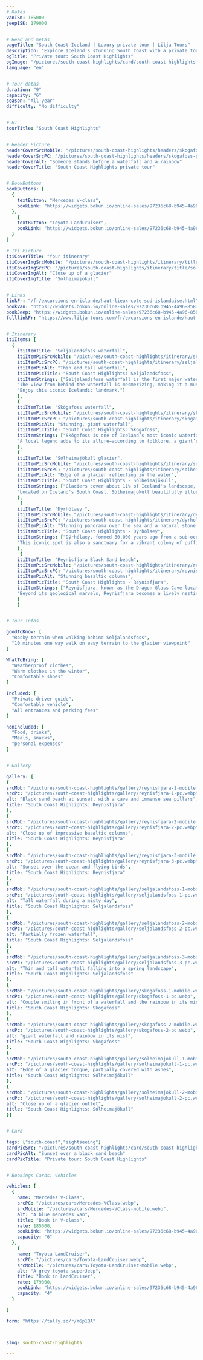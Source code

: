 ```yaml
---
# Rates
vanISK: 185000
jeepISK: 179000


# Head and metas
pageTitle: "South Coast Iceland | Luxury private tour | Lilja Tours"
description: "Explore Iceland's stunning South Coast with a private tour. Discover waterfalls, black sand beaches, and glaciers. Book your adventure today!"
ogTitle: "Private tour: South Coast Highlights"
ogImage: "/pictures/south-coast-highlights/card/south-coast-highlights.webp"
language: "en"


# Tour datas
duration: "9"
capacity: "6"
season: "All year"
difficulty: "No difficulty"


# H1
tourTitle: "South Coast Highlights"


# Header Picture
headerCoverSrcMobile: "/pictures/south-coast-highlights/headers/skogafoss-mobile.webp"
headerCoverSrcPC: "/pictures/south-coast-highlights/headers/skogafoss-pc.webp"
headerCoverAlt: "Someone stands before a waterfall and a rainbow"
headerCoverTitle: "South Coast Highlights private tour"


# BookButtons
bookButtons: [
  {
    textButton: "Mercedes V-class",
    bookLink: "https://widgets.bokun.io/online-sales/97236c68-b945-4a96-8587-660bdc4c45fd/experience-calendar/753704"
  },
    {
    textButton: "Toyota LandCruiser",
    bookLink: "https://widgets.bokun.io/online-sales/97236c68-b945-4a96-8587-660bdc4c45fd/experience-calendar/753708"
  }
]

# Iti Picture
itiCoverTitle: "Your itinerary"
itiCoverImgSrcMobile: "/pictures/south-coast-highlights/itinerary/title/solheimajokull-Mobile.webp"
itiCoverImgSrcPC: "/pictures/south-coast-highlights/itinerary/title/solheimajokull-PC.webp"
itiCoverImgAlt: "Close up of a glacier"
itiCoverImgTitle: "Sólheimajökull"


# Links
linkFr: "/fr/excursions-en-islande/haut-lieux-cote-sud-islandaise.html"
bookVan: "https://widgets.bokun.io/online-sales/97236c68-b945-4a96-8587-660bdc4c45fd/experience-calendar/753704"
bookJeep: "https://widgets.bokun.io/online-sales/97236c68-b945-4a96-8587-660bdc4c45fd/experience-calendar/753708"
fulllinkFr: "https://www.lilja-tours.com/fr/excursions-en-islande/haut-lieux-cote-sud-islandaise.html"


# Itinerary
itiItems: [
  { 
    itiItemTitle: "Seljalandsfoss waterfall",
    itiItemPicSrcMobile: "/pictures/south-coast-highlights/itinerary/seljalandsfoss/seljalandsfoss-mobile.webp",
    itiItemPicSrcPC: "/pictures/south-coast-highlights/itinerary/seljalandsfoss/seljalandsfoss-pc.webp",
    itiItemPicAlt: "Thin and tall waterfall",
    itiItemPicTitle: "South Coast Highlights: Seljalandsfoss",
    itiItemStrings: ["Seljalandsfoss waterfall is the first major waterfall you’ll encounter when driving along Iceland’s South Coast from Reykjavík. Standing at an impressive 60 meters, it’s renowned for its unique feature—a massive cave behind the cascade. This cave allows visitors to walk behind the waterfall, offering a one-of-a-kind perspective and an echo-filled experience.",
    "The view from behind the waterfall is mesmerizing, making it a must-visit for photographers and nature lovers. Don’t forget your rain jacket, as the mist is unavoidable. However, keep in mind that during winter, the path behind the waterfall becomes impassable and is closed for safety.",
    "Enjoy this iconic Icelandic landmark."]
    },
    {
    itiItemTitle: "Skógafoss waterfall",
    itiItemPicSrcMobile: "/pictures/south-coast-highlights/itinerary/skogafoss/skogafoss-mobile.webp",
    itiItemPicSrcPC: "/pictures/south-coast-highlights/itinerary/skogafoss/skogafoss-pc.webp",
    itiItemPicAlt: "Stunning, giant waterfall",
    itiItemPicTitle: "South Coast Highlights: Skogafoss",
    itiItemStrings: ["Skógafoss is one of Iceland’s most iconic waterfalls, easily visible from Route One on the South Coast. Standing at an impressive 60 meters, its powerful cascade creates a mesmerizing mist that often produces vivid rainbows on sunny days, making it a photographer’s paradise. Its scenic beauty and majestic presence attract visitors from around the world, and its popularity surged after being featured in Game of Thrones, drawing fans and travelers alike.",
    "A local legend adds to its allure—according to folklore, a giant’s hidden treasure lies behind the waterfall. Many have tried to find it, but the treasure remains a mystery. Your guide will share this tale as you explore the area. For those seeking adventure, a staircase beside the waterfall leads to a viewpoint offering breathtaking panoramic views of the surrounding landscapes. Discover Skógafoss to experience this majestic natural wonder and uncover the myths that make it truly magical."]
    },
    {
    itiItemTitle: "Sólheimajökull glacier",
    itiItemPicSrcMobile: "/pictures/south-coast-highlights/itinerary/solheimajokull/solheimajökull-mobile.webp",
    itiItemPicSrcPC: "/pictures/south-coast-highlights/itinerary/solheimajokull/solheimajokull-pc.webp",
    itiItemPicAlt: "Edge of a glacier reflecting in the water",
    itiItemPicTitle: "South Coast Highlights - Sólheimajökull",
    itiItemStrings: ["Glaciers cover about 11% of Iceland's landscape, each showcasing unique features shaped by time and nature. Sólheimajökull is no exception. This magnificent glacier is partially veiled by volcanic ash from nearby eruptions, creating a dramatic contrast of black and white ice that captivates every visitor. Its rugged, ever-changing surface reveals the raw power of Icelandic geology.",
    "Located on Iceland's South Coast, Sólheimajökull beautifully illustrates the land of fire and ice, where glaciers and volcanoes coexist. Visitors can admire crevasses, ice caves, and jagged ridges, offering a glimpse into the dynamic interplay between fire and ice. Guided glacier hikes provide a closer look at this natural wonder, allowing adventurers to experience the power and beauty of Sólheimajökull firsthand. Its breathtaking scenery and geological significance make it a must-visit destination for those seeking to explore Iceland’s wild, untamed beauty."]
    },
     {
    itiItemTitle: "Dýrhólaey ",
    itiItemPicSrcMobile: "/pictures/south-coast-highlights/itinerary/dyrholaey/dyrholaey-mobile.webp",
    itiItemPicSrcPC: "/pictures/south-coast-highlights/itinerary/dyrholaey/dyrholaey-pc.webp",
    itiItemPicAlt: "Stunning panorama over the sea and a natural stone arch",
    itiItemPicTitle: "South Coast Highlights - Dýrhólaey",
    itiItemStrings: ["Dýrhólaey, formed 80,000 years ago from a sub-oceanic volcanic eruption, is a must-visit destination on Iceland's South Coast. Its summit provides breathtaking panoramic views of two glaciers, endless black sand beaches, and a magnificent stone arch. On clear days, visitors can see miles of stunning landscapes that beautifully showcase Iceland's rugged beauty.",
    "This iconic spot is also a sanctuary for a vibrant colony of puffins during the summer months, attracting bird watchers and photographers alike. Watching these colorful seabirds nest on the cliffs adds a magical touch to any visit. However, Dýrhólaey may be closed during winter for safety reasons, so planning your trip accordingly is essential. Whether you’re a nature lover, photographer, or simply an adventurer, Dýrhólaey offers an unforgettable experience in the heart of Iceland’s dramatic scenery."]
    },
     {
    itiItemTitle: "Reynisfjara Black Sand beach",
    itiItemPicSrcMobile: "/pictures/south-coast-highlights/itinerary/reynisfjara/reynisfjara-mobile.webp",
    itiItemPicSrcPC: "/pictures/south-coast-highlights/itinerary/reynisfjara/reynisfjara-pc.webp",
    itiItemPicAlt: "Stunning basaltic columns",
    itiItemPicTitle: "South Coast Highlights - Reynisfjara",
    itiItemStrings: ["Reynisfjara, known as the Dragon Glass Cave location in Game of Thrones, is Iceland’s most stunning black sand beach. Its striking basalt columns, powerful waves, and dramatic cliffs create a surreal landscape that draws visitors year-round. The roaring Atlantic Ocean adds to its wild, untamed beauty, making it a must-visit for photographers and nature lovers.",
    "Beyond its geological marvels, Reynisfjara becomes a lively nesting ground for thousands of migratory birds during the summer, including the iconic puffin. These seabirds return each year to breed on the cliffs above the black sand, offering a spectacular bird-watching experience. Visitors can observe them diving into the ocean for fish or resting on the rugged rock formations. However, caution is advised, as the beach is known for its dangerous sneaker waves. Explore Reynisfjara to experience the raw power of Icelandic nature and its vibrant wildlife."]
    }
    ]


# Tour infos

goodToKnow: [
  "Rocky terrain when walking behind Seljalandsfoss", 
  "10 minutes one way walk on easy terrain to the glacier viewpoint"
]

WhatToBring: [
  "Weatherproof clothes", 
  "Warm clothes in the winter", 
  "Comfortable shoes"
]

Included: [
  "Private driver guide",
  "Comfortable vehicle",
  "All entrances and parking fees"
]

nonIncluded: [
  "Food, drinks", 
  "Meals, snacks", 
  "personal expenses"
]


# Gallery

gallery: [
{
srcMob: "/pictures/south-coast-highlights/gallery/reynisfjara-1-mobile.webp",
srcPc: "/pictures/south-coast-highlights/gallery/reynisfjara-1-pc.webp",
alt: "Black sand beach at sunset, with a cave and immense sea pillars",
title: "South Coast Highlights: Reynisfjara"
},    
{
srcMob: "/pictures/south-coast-highlights/gallery/reynisfjara-2-mobile.webp",
srcPc: "/pictures/south-coast-highlights/gallery/reynisfjara-2-pc.webp",
alt: "Close up of impressive basaltic columns",
title: "South Coast Highlights: Reynisfjara"
},    
{
srcMob: "/pictures/south-coast-highlights/gallery/reynisfjara-3-mobile.webp",
srcPc: "/pictures/south-coast-highlights/gallery/reynisfjara-3-pc.webp",
alt: "Sunset over the ocean and flying birds",
title: "South Coast Highlights: Reynisfjara"
},  
{
srcMob: "/pictures/south-coast-highlights/gallery/seljalandsfoss-1-mobile.webp",
srcPc: "/pictures/south-coast-highlights/gallery/seljalandsfoss-1-pc.webp",
alt: "Tall waterfall during a misty day",
title: "South Coast Highlights: Seljalandsfoss"
},  
{
srcMob: "/pictures/south-coast-highlights/gallery/seljalandsfoss-2-mobile.webp",
srcPc: "/pictures/south-coast-highlights/gallery/seljalandsfoss-2-pc.webp",
alt: "Partially frozen waterfall",
title: "South Coast Highlights: Seljalandsfoss"
},   
{
srcMob: "/pictures/south-coast-highlights/gallery/seljalandsfoss-3-mobile.webp",
srcPc: "/pictures/south-coast-highlights/gallery/seljalandsfoss-3-pc.webp",
alt: "Thin and tall waterfall falling into a spring landscape",
title: "South Coast Highlights: Seljalandsfoss"
},    
{
srcMob: "/pictures/south-coast-highlights/gallery/skogafoss-1-mobile.webp",
srcPc: "/pictures/south-coast-highlights/gallery/skogafoss-1-pc.webp",
alt: "Couple smiling in front of a waterfall and the rainbow in its mist",
title: "South Coast Highlights: Skogafoss"
},  
{
srcMob: "/pictures/south-coast-highlights/gallery/skogafoss-2-mobile.webp",
srcPc: "/pictures/south-coast-highlights/gallery/skogafoss-2-pc.webp",
alt: "giant waterfall and rainbow in its mist",
title: "South Coast Highlights: Skogafoss"
},  
{
srcMob: "/pictures/south-coast-highlights/gallery/solheimajokull-1-mobile.webp",
srcPc: "/pictures/south-coast-highlights/gallery/solheimajokull-1-pc.webp",
alt: "Edge of a glacier tongue, partially covered with ashes",
title: "South Coast Highlights: Sólheimajökull"
},  
{
srcMob: "/pictures/south-coast-highlights/gallery/solheimajokull-2-mobile.webp",
srcPc: "/pictures/south-coast-highlights/gallery/solheimajokull-2-pc.webp",
alt: "Close up of a glacier outlet",
title: "South Coast Highlights: Sólheimajökull"
}]


# Card

tags: ["south-coast","sightseeing"]
cardPicSrc: "/pictures/south-coast-highlights/card/south-coast-highlights.webp"
cardPicAlt: "Sunset over a black sand beach"
cardPicTitle: "Private tour: South Coast Highlights"


# Bookings Cards: Vehicles

vehicles: [
  {
    name: "Mercedes V-Class",
    srcPC: "/pictures/cars/Mercedes-VClass.webp",
    srcMobile: "/pictures/cars/Mercedes-VClass-mobile.webp",
    alt: "A blue mercedes van",
    title: "Book in V-class",
    rate: 185000,
    bookLink: "https://widgets.bokun.io/online-sales/97236c68-b945-4a96-8587-660bdc4c45fd/experience-calendar/753704",
    capacity: "6"
  },
    {
    name: "Toyota LandCruiser",
    srcPC: "/pictures/cars/Toyota-LandCruiser.webp",
    srcMobile: "/pictures/cars/Toyota-LandCruiser-mobile.webp",
    alt: "A grey toyota superJeep",
    title: "Book in LandCruiser",
    rate: 179000,
    bookLink: "https://widgets.bokun.io/online-sales/97236c68-b945-4a96-8587-660bdc4c45fd/experience-calendar/753708",
    capacity: "4"
  }

]

form: "https://tally.so/r/m6p1QA"



slug: south-coast-highlights

---
```

